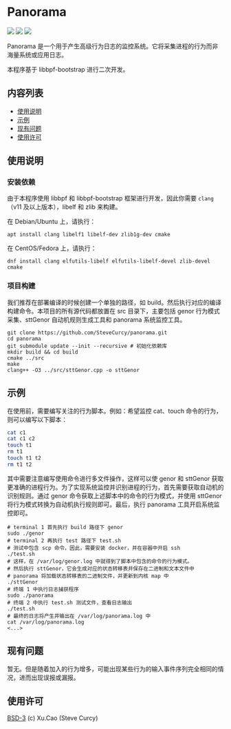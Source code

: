 # Panorama

[![](https://img.shields.io/badge/Author-Xu.Cao-lightgreen)](https://github.com/SteveCurcy) [![](https://img.shields.io/badge/Dependencies-libbpf-blue)](https://github.com/libbpf/libbpf-bootstrap) ![](https://img.shields.io/badge/Version-1.5.6-yellow)

Panorama 是一个用于产生高级行为日志的监控系统。它将采集进程的行为而非海量系统或应用日志。

本程序基于 libbpf-bootstrap 进行二次开发。

## 内容列表

- [使用说明](#使用说明)
- [示例](#示例)
- [现有问题](#现有问题)
- [使用许可](#使用许可)

## 使用说明

### 安装依赖

由于本程序使用 libbpf 和 libbpf-bootstrap 框架进行开发，因此你需要 `clang`（v11 及以上版本），libelf 和 zlib 来构建。

在 Debian/Ubuntu 上，请执行：

```shell
apt install clang libelf1 libelf-dev zlib1g-dev cmake
```

在 CentOS/Fedora 上，请执行：

```shell
dnf install clang elfutils-libelf elfutils-libelf-devel zlib-devel cmake
```

### 项目构建

我们推荐在部署编译的时候创建一个单独的路径，如 build。然后执行对应的编译构建命令。本项目的所有源代码都放置在 src 目录下，主要包括 genor 行为模式采集、sttGenor 自动机规则生成工具和 panorama 系统监控工具。

```shell
git clone https://github.com/SteveCurcy/panorama.git
cd panorama
git submodule update --init --recursive # 初始化依赖库
mkdir build && cd build
cmake ../src
make
clang++ -O3 ../src/sttGenor.cpp -o sttGenor
```

## 示例

在使用前，需要编写关注的行为脚本。例如：希望监控 cat、touch 命令的行为，则可以编写以下脚本：

```bash
cat c1
cat c1 c2
touch t1
rm t1
touch t1 t2
rm t1 t2
```

其中需要注意编写使用命令进行多文件操作，这样可以使 genor 和 sttGenor 获取更准确的进程行为。为了实现系统监控并识别进程的行为，首先需要获取自动机的识别规则。通过 genor 命令获取上述脚本中的命令的行为模式，并使用 sttGenor 将行为模式转换为自动机执行规则即可。最后，执行 panorama 工具开启系统监控即可。

```shell
# terminal 1 首先执行 build 路径下 genor
sudo ./genor
# terminal 2 再执行 test 路径下 test.sh
# 测试中包含 scp 命令，因此，需要安装 docker，并在容器中开启 ssh
./test.sh
# 这样，在 /var/log/genor.log 中就得到了脚本中包含的命令的行为模式。
# 然后执行 sttGenor，它会生成对应的状态转移表并保存在二进制和文本文件中
# panorama 将加载状态转移表的二进制文件，并更新到内核 map 中 
./sttGenor
# 终端 1 中执行日志捕获程序
sudo ./panorama
# 终端 2 中执行 test.sh 测试文件，查看日志输出
./test.sh
# 最终的日志将产生并输出在 /var/log/panorama.log 中
cat /var/log/panorama.log
<...>
```

## 现有问题

暂无。但是随着加入的行为增多，可能出现某些行为的输入事件序列完全相同的情况，进而出现误报或漏报。

## 使用许可

[BSD-3](./LICENSE) (c) Xu.Cao (Steve Curcy)
